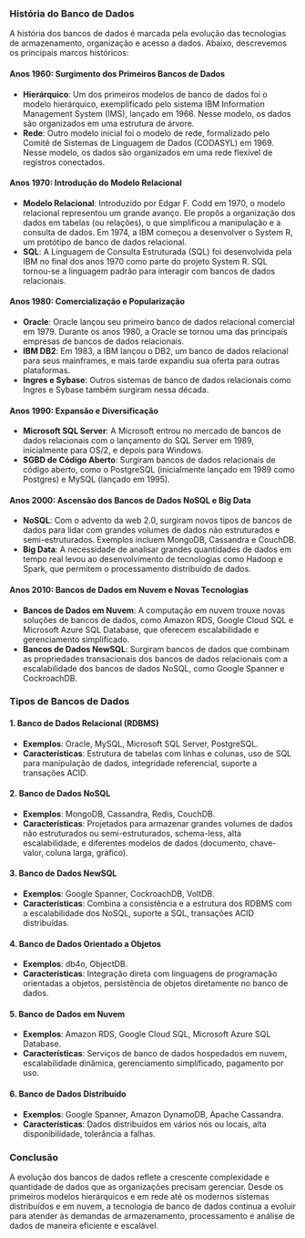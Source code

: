 ### História do Banco de Dados

A história dos bancos de dados é marcada pela evolução das tecnologias de armazenamento, organização e acesso a dados. Abaixo, descrevemos os principais marcos históricos:

#### Anos 1960: Surgimento dos Primeiros Bancos de Dados

- **Hierárquico**: Um dos primeiros modelos de banco de dados foi o modelo hierárquico, exemplificado pelo sistema IBM Information Management System (IMS), lançado em 1966. Nesse modelo, os dados são organizados em uma estrutura de árvore.
- **Rede**: Outro modelo inicial foi o modelo de rede, formalizado pelo Comitê de Sistemas de Linguagem de Dados (CODASYL) em 1969. Nesse modelo, os dados são organizados em uma rede flexível de registros conectados.

#### Anos 1970: Introdução do Modelo Relacional

- **Modelo Relacional**: Introduzido por Edgar F. Codd em 1970, o modelo relacional representou um grande avanço. Ele propôs a organização dos dados em tabelas (ou relações), o que simplificou a manipulação e a consulta de dados. Em 1974, a IBM começou a desenvolver o System R, um protótipo de banco de dados relacional.
- **SQL**: A Linguagem de Consulta Estruturada (SQL) foi desenvolvida pela IBM no final dos anos 1970 como parte do projeto System R. SQL tornou-se a linguagem padrão para interagir com bancos de dados relacionais.

#### Anos 1980: Comercialização e Popularização

- **Oracle**: Oracle lançou seu primeiro banco de dados relacional comercial em 1979. Durante os anos 1980, a Oracle se tornou uma das principais empresas de bancos de dados relacionais.
- **IBM DB2**: Em 1983, a IBM lançou o DB2, um banco de dados relacional para seus mainframes, e mais tarde expandiu sua oferta para outras plataformas.
- **Ingres e Sybase**: Outros sistemas de banco de dados relacionais como Ingres e Sybase também surgiram nessa década.

#### Anos 1990: Expansão e Diversificação

- **Microsoft SQL Server**: A Microsoft entrou no mercado de bancos de dados relacionais com o lançamento do SQL Server em 1989, inicialmente para OS/2, e depois para Windows.
- **SGBD de Código Aberto**: Surgiram bancos de dados relacionais de código aberto, como o PostgreSQL (inicialmente lançado em 1989 como Postgres) e MySQL (lançado em 1995).

#### Anos 2000: Ascensão dos Bancos de Dados NoSQL e Big Data

- **NoSQL**: Com o advento da web 2.0, surgiram novos tipos de bancos de dados para lidar com grandes volumes de dados não estruturados e semi-estruturados. Exemplos incluem MongoDB, Cassandra e CouchDB.
- **Big Data**: A necessidade de analisar grandes quantidades de dados em tempo real levou ao desenvolvimento de tecnologias como Hadoop e Spark, que permitem o processamento distribuído de dados.

#### Anos 2010: Bancos de Dados em Nuvem e Novas Tecnologias

- **Bancos de Dados em Nuvem**: A computação em nuvem trouxe novas soluções de bancos de dados, como Amazon RDS, Google Cloud SQL e Microsoft Azure SQL Database, que oferecem escalabilidade e gerenciamento simplificado.
- **Bancos de Dados NewSQL**: Surgiram bancos de dados que combinam as propriedades transacionais dos bancos de dados relacionais com a escalabilidade dos bancos de dados NoSQL, como Google Spanner e CockroachDB.

### Tipos de Bancos de Dados

#### 1. Banco de Dados Relacional (RDBMS)
- **Exemplos**: Oracle, MySQL, Microsoft SQL Server, PostgreSQL.
- **Características**: Estrutura de tabelas com linhas e colunas, uso de SQL para manipulação de dados, integridade referencial, suporte a transações ACID.

#### 2. Banco de Dados NoSQL
- **Exemplos**: MongoDB, Cassandra, Redis, CouchDB.
- **Características**: Projetados para armazenar grandes volumes de dados não estruturados ou semi-estruturados, schema-less, alta escalabilidade, e diferentes modelos de dados (documento, chave-valor, coluna larga, gráfico).

#### 3. Banco de Dados NewSQL
- **Exemplos**: Google Spanner, CockroachDB, VoltDB.
- **Características**: Combina a consistência e a estrutura dos RDBMS com a escalabilidade dos NoSQL, suporte a SQL, transações ACID distribuídas.

#### 4. Banco de Dados Orientado a Objetos
- **Exemplos**: db4o, ObjectDB.
- **Características**: Integração direta com linguagens de programação orientadas a objetos, persistência de objetos diretamente no banco de dados.

#### 5. Banco de Dados em Nuvem
- **Exemplos**: Amazon RDS, Google Cloud SQL, Microsoft Azure SQL Database.
- **Características**: Serviços de banco de dados hospedados em nuvem, escalabilidade dinâmica, gerenciamento simplificado, pagamento por uso.

#### 6. Banco de Dados Distribuído
- **Exemplos**: Google Spanner, Amazon DynamoDB, Apache Cassandra.
- **Características**: Dados distribuídos em vários nós ou locais, alta disponibilidade, tolerância a falhas.

### Conclusão

A evolução dos bancos de dados reflete a crescente complexidade e quantidade de dados que as organizações precisam gerenciar. Desde os primeiros modelos hierárquicos e em rede até os modernos sistemas distribuídos e em nuvem, a tecnologia de banco de dados continua a evoluir para atender às demandas de armazenamento, processamento e análise de dados de maneira eficiente e escalável.